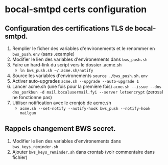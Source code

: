 # bocal-smtpd certs configuration

## Configuration des certifications TLS de bocal-smtpd.

1. Remplier le ficher des variables d'environements et le renommer en `bws_push.env` (sans .example)
2. Modifier le lien des variables d'environements dans `bws_push.sh`
3. Faire un hard-link du script vers le dossier .acme.sh
    - `ln bws_push.sh ~/.acme.sh/notify`
4. Source les variables d'environements `source ./bws_push.sh.env`
5. Activer auto-upgrades `acme.sh --upgrade --auto-upgrade 1`
6. Lancer acme.sh (une fois pour la première fois) `acme.sh --issue --dns dns_porkbun -d mail.bocalusermail.fyi --server letsencrypt` (zerossl ne fonctionne pas)
7. Utiliser notification avec le cronjob de acme.sh
    - `acme.sh --set-notify --notify-hook bws_push --notify-hook mailgun`

## Rappels changement BWS secret.

1. Modifier le lien des variables d'environements dans `bws_keys_reminder.sh`
2. Ajouter `bws_keys_reminder.sh` dans crontab (voir commentaire dans fichier)
